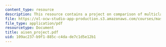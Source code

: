 ```yaml
---
content_type: resource
description: This resource contains a project on comparison of multiclass SVM methods.
file: https://ol-ocw-studio-app-production.s3.amazonaws.com/courses/mas-622j-pattern-recognition-and-analysis-fall-2006/109ac237b9f1885cc4dade7c1d5e12b1_aisen_project.pdf
file_type: application/pdf
resourcetype: Document
title: aisen_project.pdf
uid: 109ac237-b9f1-885c-c4da-de7c1d5e12b1
---
```

